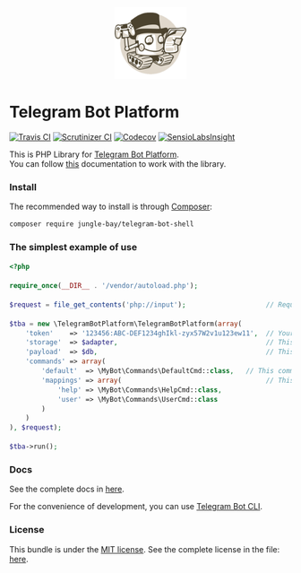 <p align="center">
    <a href="https://telegram.org/blog/bot-revolution">
        <img width="128" height="128" src="logo.png" alt="Telegram Bot Platform Logo">
    </a>
</p>

# Telegram Bot Platform

[![Travis CI](https://img.shields.io/travis/jungle-bay/telegram-bot-shell.svg?style=flat)](https://travis-ci.org/jungle-bay/telegram-bot-shell)
[![Scrutinizer CI](https://img.shields.io/scrutinizer/g/jungle-bay/telegram-bot-shell.svg?style=flat)](https://scrutinizer-ci.com/g/jungle-bay/telegram-bot-shell)
[![Codecov](https://img.shields.io/codecov/c/github/jungle-bay/telegram-bot-shell.svg?style=flat)](https://codecov.io/gh/jungle-bay/telegram-bot-shell)
[![SensioLabsInsight](https://img.shields.io/sensiolabs/i/84f8c0b7-506d-4116-819c-f2080a79bf66.svg?style=flat)](https://insight.sensiolabs.com/projects/84f8c0b7-506d-4116-819c-f2080a79bf66)

This is PHP Library for [Telegram Bot Platform](https://telegram.org/blog/bot-revolution). <br />
You can follow [this](https://github.com/jungle-bay/telegram-bot-shell/blob/master/docs/readme.md) documentation to work with the library.

### Install

The recommended way to install is through [Composer](https://getcomposer.org/doc/00-intro.md#introduction):

```bash
composer require jungle-bay/telegram-bot-shell
```

### The simplest example of use

```php
<?php

require_once(__DIR__ . '/vendor/autoload.php');

$request = file_get_contents('php://input');                    // Request body. (JSON-serialized Update object)

$tba = new \TelegramBotPlatform\TelegramBotPlatform(array(
    'token'    => '123456:ABC-DEF1234ghIkl-zyx57W2v1u123ew11',  // Your token bot.
    'storage'  => $adapter,                                     // This adapter for Scrapbook library to store user sessions. See the complete adapter: https://github.com/matthiasmullie/scrapbook#adapters
    'payload'  => $db,                                          // This payload will be passed to command the third parameter. (optional)
    'commands' => array(
        'default'  => \MyBot\Commands\DefaultCmd::class,   // This command will work by default if no command is found. (optional)
        'mappings' => array(                                    // This is the list of registered commands for the bot. (optional)
            'help' => \MyBot\Commands\HelpCmd::class,
            'user' => \MyBot\Commands\UserCmd::class
        )
    )
), $request);

$tba->run();
```

### Docs

See the complete docs in [here](https://github.com/jungle-bay/telegram-bot-shell/blob/master/docs/readme.md).

For the convenience of development, you can use [Telegram Bot CLI](https://github.com/jungle-bay/telegram-bot-cli).

### License

This bundle is under the [MIT license](http://opensource.org/licenses/MIT). See the complete license in the file: [here](https://github.com/jungle-bay/telegram-bot-shell/blob/master/license.txt).
